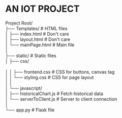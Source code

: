 <h1>AN IOT PROJECT</h1>

Project Root/<br>
├── Templates/                  # HTML files<br>
│   ├── index.html             # Don't care<br>
│   ├── layout.html            # Don't care<br>
│   └── mainPage.html          # Main file<br>
│<br>
├── static/                    # Static files<br>
│   ├── css/<br><br>
│   │   ├── frontend.css       # CSS for buttons, canvas tag<br>
│   │   └── styling.css        # CSS for page layout<br>
│   │<br>
│   └── javascript/<br>
│       ├── historicalChart.js # Fetch historical data<br>
│       └── serverToClient.js  # Server to client connection<br>
│<br>
└── app.py                     # Flask file<br>


